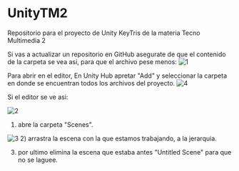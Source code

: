 # UnityTM2
Repositorio para el proyecto de Unity KeyTris de la materia Tecno Multimedia 2

Si vas a actualizar un repositorio en GitHub asegurate de que el contenido de la carpeta se vea asi, para que el archivo pese menos:
![1](https://github.com/user-attachments/assets/c9ae71b9-c8ff-47aa-8bd0-2bb7a103da90)

Para abrir en el editor,
En Unity Hub apretar "Add" y seleccionar la carpeta en donde se encuentran todos los archivos del proyecto.
![4](https://github.com/user-attachments/assets/dfa58258-2737-4ae8-b204-4151011a801a)

Si el editor se ve asi:

![2](https://github.com/user-attachments/assets/de3a113a-c8fa-4f19-914a-23cd5754db64)
1) abre la carpeta "Scenes".

![3](https://github.com/user-attachments/assets/f2336659-1235-456e-87f8-b9bbc73c25be)
2) arrastra la escena con la que estamos trabajando, a la jerarquia.

3) por ultimo elimina la escena que estaba antes "Untitled Scene" para que no se laguee.
